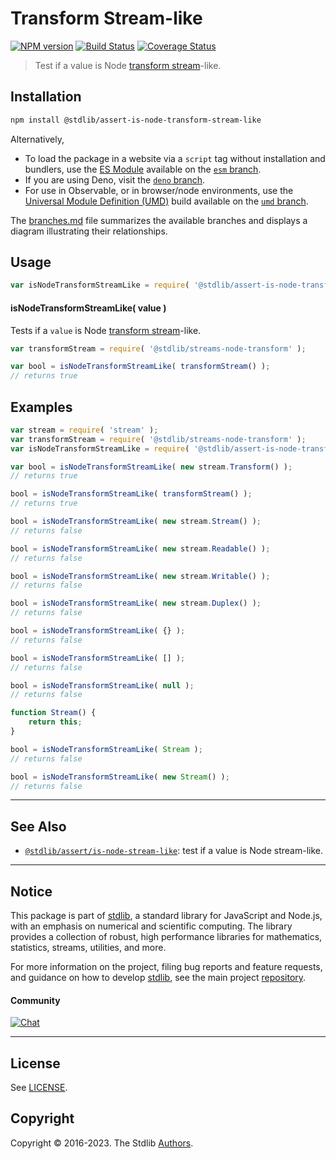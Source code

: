 <!--

@license Apache-2.0

Copyright (c) 2018 The Stdlib Authors.

Licensed under the Apache License, Version 2.0 (the "License");
you may not use this file except in compliance with the License.
You may obtain a copy of the License at

   http://www.apache.org/licenses/LICENSE-2.0

Unless required by applicable law or agreed to in writing, software
distributed under the License is distributed on an "AS IS" BASIS,
WITHOUT WARRANTIES OR CONDITIONS OF ANY KIND, either express or implied.
See the License for the specific language governing permissions and
limitations under the License.

-->

# Transform Stream-like

[![NPM version][npm-image]][npm-url] [![Build Status][test-image]][test-url] [![Coverage Status][coverage-image]][coverage-url] <!-- [![dependencies][dependencies-image]][dependencies-url] -->

> Test if a value is Node [transform stream][nodejs-stream]-like.

<section class="installation">

## Installation

```bash
npm install @stdlib/assert-is-node-transform-stream-like
```

Alternatively,

-   To load the package in a website via a `script` tag without installation and bundlers, use the [ES Module][es-module] available on the [`esm` branch][esm-url].
-   If you are using Deno, visit the [`deno` branch][deno-url].
-   For use in Observable, or in browser/node environments, use the [Universal Module Definition (UMD)][umd] build available on the [`umd` branch][umd-url].

The [branches.md][branches-url] file summarizes the available branches and displays a diagram illustrating their relationships.

</section>

<section class="usage">

## Usage

```javascript
var isNodeTransformStreamLike = require( '@stdlib/assert-is-node-transform-stream-like' );
```

#### isNodeTransformStreamLike( value )

Tests if a `value` is Node [transform stream][nodejs-stream]-like.

```javascript
var transformStream = require( '@stdlib/streams-node-transform' );

var bool = isNodeTransformStreamLike( transformStream() );
// returns true
```

</section>

<!-- /.usage -->

<section class="notes">

</section>

<!-- /.notes -->

<section class="examples">

## Examples

<!-- eslint no-undef: "error" -->

```javascript
var stream = require( 'stream' );
var transformStream = require( '@stdlib/streams-node-transform' );
var isNodeTransformStreamLike = require( '@stdlib/assert-is-node-transform-stream-like' );

var bool = isNodeTransformStreamLike( new stream.Transform() );
// returns true

bool = isNodeTransformStreamLike( transformStream() );
// returns true

bool = isNodeTransformStreamLike( new stream.Stream() );
// returns false

bool = isNodeTransformStreamLike( new stream.Readable() );
// returns false

bool = isNodeTransformStreamLike( new stream.Writable() );
// returns false

bool = isNodeTransformStreamLike( new stream.Duplex() );
// returns false

bool = isNodeTransformStreamLike( {} );
// returns false

bool = isNodeTransformStreamLike( [] );
// returns false

bool = isNodeTransformStreamLike( null );
// returns false

function Stream() {
    return this;
}

bool = isNodeTransformStreamLike( Stream );
// returns false

bool = isNodeTransformStreamLike( new Stream() );
// returns false
```

</section>

<!-- /.examples -->

<!-- Section for related `stdlib` packages. Do not manually edit this section, as it is automatically populated. -->

<section class="related">

* * *

## See Also

-   <span class="package-name">[`@stdlib/assert/is-node-stream-like`][@stdlib/assert/is-node-stream-like]</span><span class="delimiter">: </span><span class="description">test if a value is Node stream-like.</span>

</section>

<!-- /.related -->

<!-- Section for all links. Make sure to keep an empty line after the `section` element and another before the `/section` close. -->


<section class="main-repo" >

* * *

## Notice

This package is part of [stdlib][stdlib], a standard library for JavaScript and Node.js, with an emphasis on numerical and scientific computing. The library provides a collection of robust, high performance libraries for mathematics, statistics, streams, utilities, and more.

For more information on the project, filing bug reports and feature requests, and guidance on how to develop [stdlib][stdlib], see the main project [repository][stdlib].

#### Community

[![Chat][chat-image]][chat-url]

---

## License

See [LICENSE][stdlib-license].


## Copyright

Copyright &copy; 2016-2023. The Stdlib [Authors][stdlib-authors].

</section>

<!-- /.stdlib -->

<!-- Section for all links. Make sure to keep an empty line after the `section` element and another before the `/section` close. -->

<section class="links">

[npm-image]: http://img.shields.io/npm/v/@stdlib/assert-is-node-transform-stream-like.svg
[npm-url]: https://npmjs.org/package/@stdlib/assert-is-node-transform-stream-like

[test-image]: https://github.com/stdlib-js/assert-is-node-transform-stream-like/actions/workflows/test.yml/badge.svg?branch=main
[test-url]: https://github.com/stdlib-js/assert-is-node-transform-stream-like/actions/workflows/test.yml?query=branch:main

[coverage-image]: https://img.shields.io/codecov/c/github/stdlib-js/assert-is-node-transform-stream-like/main.svg
[coverage-url]: https://codecov.io/github/stdlib-js/assert-is-node-transform-stream-like?branch=main

<!--

[dependencies-image]: https://img.shields.io/david/stdlib-js/assert-is-node-transform-stream-like.svg
[dependencies-url]: https://david-dm.org/stdlib-js/assert-is-node-transform-stream-like/main

-->

[chat-image]: https://img.shields.io/gitter/room/stdlib-js/stdlib.svg
[chat-url]: https://gitter.im/stdlib-js/stdlib/

[stdlib]: https://github.com/stdlib-js/stdlib

[stdlib-authors]: https://github.com/stdlib-js/stdlib/graphs/contributors

[umd]: https://github.com/umdjs/umd
[es-module]: https://developer.mozilla.org/en-US/docs/Web/JavaScript/Guide/Modules

[deno-url]: https://github.com/stdlib-js/assert-is-node-transform-stream-like/tree/deno
[umd-url]: https://github.com/stdlib-js/assert-is-node-transform-stream-like/tree/umd
[esm-url]: https://github.com/stdlib-js/assert-is-node-transform-stream-like/tree/esm
[branches-url]: https://github.com/stdlib-js/assert-is-node-transform-stream-like/blob/main/branches.md

[stdlib-license]: https://raw.githubusercontent.com/stdlib-js/assert-is-node-transform-stream-like/main/LICENSE

[nodejs-stream]: https://nodejs.org/api/stream.html

<!-- <related-links> -->

[@stdlib/assert/is-node-stream-like]: https://github.com/stdlib-js/assert-is-node-stream-like

<!-- </related-links> -->

</section>

<!-- /.links -->
